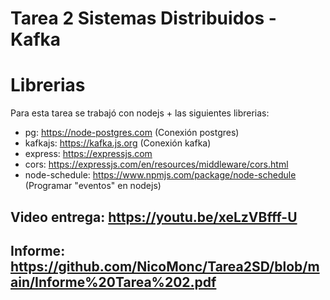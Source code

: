 # Tarea 2 Sistemas Distribuidos - Kafka

# Librerias

Para esta tarea se trabajó con nodejs + las siguientes librerias:
- pg: https://node-postgres.com (Conexión postgres)
- kafkajs: https://kafka.js.org (Conexión kafka)
- express: https://expressjs.com
- cors: https://expressjs.com/en/resources/middleware/cors.html
- node-schedule: https://www.npmjs.com/package/node-schedule (Programar "eventos" en nodejs)

## Video entrega: https://youtu.be/xeLzVBfff-U
## Informe: https://github.com/NicoMonc/Tarea2SD/blob/main/Informe%20Tarea%202.pdf

